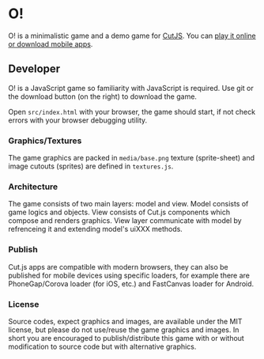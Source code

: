 # O!
O! is a minimalistic game and a demo game for [CutJS](http://cutjs.org/). You can [play it online or download mobile apps](http://piqnt.com/o/).

## Developer

O! is a JavaScript game so familiarity with JavaScript is required. Use git or the download button (on the right) to download the game.

Open `src/index.html` with your browser, the game should start, if not check errors with your browser debugging utility.

### Graphics/Textures
The game graphics are packed in `media/base.png` texture (sprite-sheet) and image cutouts (sprites) are defined in `textures.js`.

### Architecture
The game consists of two main layers: model and view. Model consists of game logics and objects. View consists of Cut.js components which compose and renders graphics. View layer communicate with model by refrenceing it and extending model's uiXXX methods.

### Publish
Cut.js apps are compatible with modern browsers, they can also be published for mobile devices using specific loaders, for example there are PhoneGap/Corova loader (for iOS, etc.) and FastCanvas loader for Android.

### License
Source codes, expect graphics and images, are available under the MIT license, but please do not use/reuse the game graphics and images.
In short you are encouraged to publish/distribute this game with or without modification to source code but with alternative graphics.